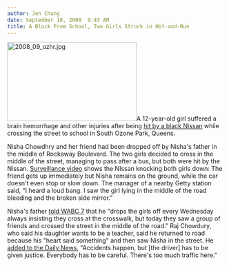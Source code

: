 ```yaml
---
author: Jen Chung
date: September 18, 2008  9:43 AM
title: A Block From School, Two Girls Struck in Hit-and-Run
---
```


<p><img alt="2008_09_ozhr.jpg" src="https://web.archive.org/web/20111117122009im_/http://gothamist.com/attachments/jen/2008_09_ozhr.jpg" width="300" height="183" class="left">A 12-year-old girl suffered a brain hemorrhage and other injuries after being <a href="https://web.archive.org/web/20111117122009/http://www.nypost.com/seven/09182008/news/regionalnews/nightmare_hit__run_in_qns__129648.htm">hit by a black Nissan</a> while crossing the street to school in South Ozone Park, Queens. </p>

<p>Nisha Chowdhry and her friend had been dropped off by Nisha&apos;s father in the middle of Rockaway Boulevard.  The two girls decided to cross in the middle of the street, managing to pass after a bus, but both were hit by the Nissan.  <a href="https://web.archive.org/web/20111117122009/http://www.nypost.com/video?vxSiteId=a89dc16f-1771-485a-8c76-3ebbf3072361&amp;vxChannel=NY%20Post&amp;vxClipId=1458_382144&amp;vxBitrate=300">Surveillance video</a> shows the NIssan knocking both girls down: The friend gets up immediately but Nisha remains on the ground, while the car doesn&apos;t even stop or slow down.  The manager of a nearby Getty station said, &quot;I heard a loud bang. I saw the girl lying in the middle of the road bleeding and the broken side mirror.&quot;</p>

<p>Nisha&apos;s father <a href="https://web.archive.org/web/20111117122009/http://abclocal.go.com/wabc/story?section=news/local&amp;id=6396556">told WABC 7</a> that he &quot;drops the girls off every Wednesday always insisting they cross at the crosswalk, but today they saw a group of friends and crossed the street in the middle of the road.&quot;  Raj Chowdury, who said his daughter wants to be a teacher, said he returned to road because his &quot;heart said something&quot; and then saw Nisha in the street.  He <a href="https://web.archive.org/web/20111117122009/http://www.nydailynews.com/ny_local/queens/2008/09/17/2008-09-17_two_schoolgirls_injured_one_critically_i-3.html&lt;br /&gt;
">added to the Daily News</a>, &quot;Accidents happen, but [the driver] has to be given justice. Everybody has to be careful. There&apos;s too much traffic here.&quot;</p>